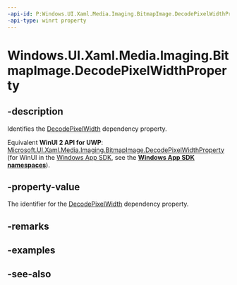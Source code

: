 ```yaml
---
-api-id: P:Windows.UI.Xaml.Media.Imaging.BitmapImage.DecodePixelWidthProperty
-api-type: winrt property
---
```


<!-- Property syntax
public Windows.UI.Xaml.DependencyProperty DecodePixelWidthProperty { get; }
-->

# Windows.UI.Xaml.Media.Imaging.BitmapImage.DecodePixelWidthProperty

## -description
Identifies the [DecodePixelWidth](bitmapimage_decodepixelwidth.md) dependency property.

Equivalent **WinUI 2 API for UWP**: [Microsoft.UI.Xaml.Media.Imaging.BitmapImage.DecodePixelWidthProperty](/windows/winui/api/microsoft.ui.xaml.media.imaging.bitmapimage.decodepixelwidthproperty) (for WinUI in the [Windows App SDK](/windows/apps/windows-app-sdk/), see the **[Windows App SDK namespaces](/windows/windows-app-sdk/api/winrt/)**).

## -property-value
The identifier for the [DecodePixelWidth](bitmapimage_decodepixelwidth.md) dependency property.

## -remarks

## -examples

## -see-also
